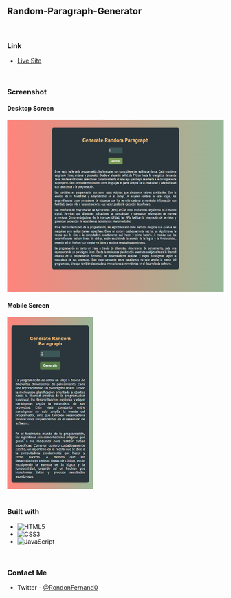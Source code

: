 ## Random-Paragraph-Generator

<br>

### Link

- [Live Site]()

<br>

### Screenshot

<div align="left">
<h4>Desktop Screen</h4>
<img src="./img/screenshot_1.png" width="600" height="400"/>
<h4>Mobile Screen</h3>
<img src="./img/screenshot_2.png" width="200" height="400"/>
</div>

<br>

### Built with

- ![HTML5](https://img.shields.io/badge/html5-%23E34F26.svg?style=for-the-badge&logo=html5&logoColor=white)   
- ![CSS3](https://img.shields.io/badge/css3-%231572B6.svg?style=for-the-badge&logo=css3&logoColor=white)
- ![JavaScript](https://img.shields.io/badge/Javascript-F7DF1E.svg?style=for-the-badge&logo=javascript&logoColor=black)&nbsp;

<br>

### Contact Me

- Twitter - [@RondonFernand0](https://twitter.com/RondonFernand0)

<br>